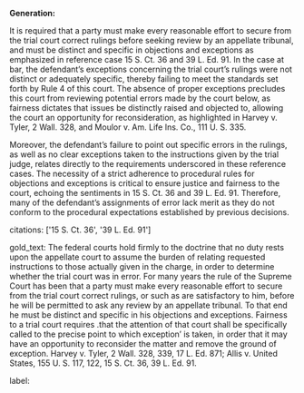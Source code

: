 **Generation:**

It is required that a party must make every reasonable effort to secure from the trial court correct rulings before seeking review by an appellate tribunal, and must be distinct and specific in objections and exceptions as emphasized in reference case 15 S. Ct. 36 and 39 L. Ed. 91. In the case at bar, the defendant’s exceptions concerning the trial court’s rulings were not distinct or adequately specific, thereby failing to meet the standards set forth by Rule 4 of this court. The absence of proper exceptions precludes this court from reviewing potential errors made by the court below, as fairness dictates that issues be distinctly raised and objected to, allowing the court an opportunity for reconsideration, as highlighted in Harvey v. Tyler, 2 Wall. 328, and Moulor v. Am. Life Ins. Co., 111 U. S. 335.

Moreover, the defendant’s failure to point out specific errors in the rulings, as well as no clear exceptions taken to the instructions given by the trial judge, relates directly to the requirements underscored in these reference cases. The necessity of a strict adherence to procedural rules for objections and exceptions is critical to ensure justice and fairness to the court, echoing the sentiments in 15 S. Ct. 36 and 39 L. Ed. 91. Therefore, many of the defendant’s assignments of error lack merit as they do not conform to the procedural expectations established by previous decisions.

citations: ['15 S. Ct. 36', '39 L. Ed. 91']

gold_text: The federal courts hold firmly to the doctrine that no duty rests upon the appellate court to assume the burden of relating requested instructions to those actually given in the charge, in order to determine whether the trial court was in error. For many years the rule of the Supreme Court has been that a party must make every reasonable effort to secure from the trial court correct rulings, or such as are satisfactory to him, before he will be permitted to ask any review by an appellate tribunal. To that end he must be distinct and specific in his objections and exceptions. Fairness to a trial court requires .that the attention of that court shall be specifically called to the precise point to which exception’ is taken, in order that it may have an opportunity to reconsider the matter and remove the ground of exception. Harvey v. Tyler, 2 Wall. 328, 339, 17 L. Ed. 871; Allis v. United States, 155 U. S. 117, 122, 15 S. Ct. 36, 39 L. Ed. 91.

label: 